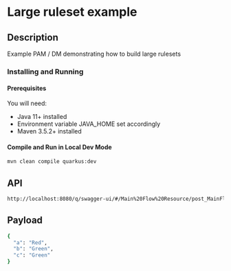 # Large ruleset example

## Description

Example PAM / DM demonstrating how to build large rulesets

### Installing and Running

#### Prerequisites

You will need:

* Java 11+ installed
* Environment variable JAVA_HOME set accordingly
* Maven 3.5.2+ installed


#### Compile and Run in Local Dev Mode

```sh
mvn clean compile quarkus:dev
```

## API

```sh
http://localhost:8080/q/swagger-ui/#/Main%20Flow%20Resource/post_MainFlow
```

## Payload

```sh
{
  "a": "Red",
  "b": "Green",
  "c": "Green"
}
```